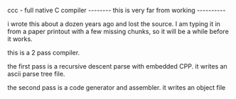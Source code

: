 ccc - full native C compiler
-------- this is very far from working ----------

i wrote this about a dozen years ago and lost the source.  I am typing
it in from a paper printout with a few missing chunks, so it will be a
while before it works.

this is a 2 pass compiler.

the first pass is a recursive descent parse with embedded CPP.
it writes an ascii parse tree file.

the second pass is a code generator and assembler.
it writes an object file
